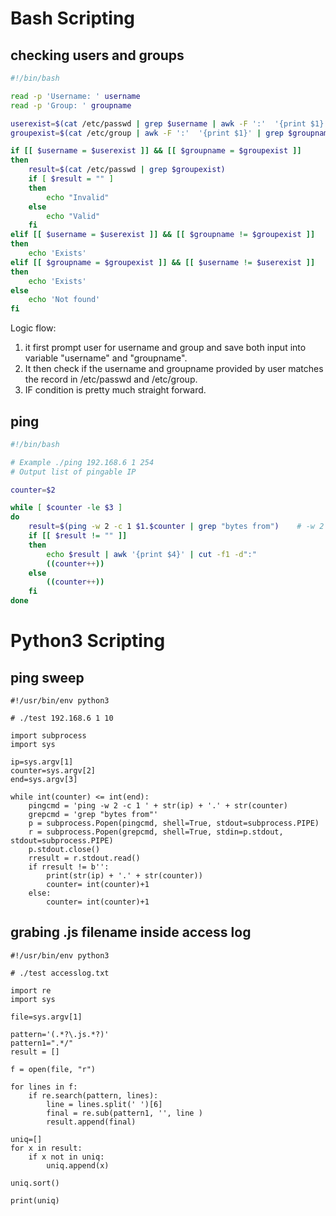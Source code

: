 # Bash Scripting
## checking users and groups
```bash
#!/bin/bash

read -p 'Username: ' username
read -p 'Group: ' groupname

userexist=$(cat /etc/passwd | grep $username | awk -F ':'  '{print $1}')    # example result if exists: root ; if not exists ""
groupexist=$(cat /etc/group | awk -F ':'  '{print $1}' | grep $groupname)   # example result if exists: root ; if not exists ""

if [[ $username = $userexist ]] && [[ $groupname = $groupexist ]] 
then
	result=$(cat /etc/passwd | grep $groupexist)
	if [ $result = "" ]
	then
		echo "Invalid"
	else
		echo "Valid"
	fi
elif [[ $username = $userexist ]] && [[ $groupname != $groupexist ]]
then
	echo 'Exists'
elif [[ $groupname = $groupexist ]] && [[ $username != $userexist ]]
then
	echo 'Exists'
else 
	echo 'Not found'
fi
```
Logic flow: 
1. it first prompt user for username and group and save both input into variable "username" and "groupname".
2. It then check if the username and groupname provided by user matches the record in /etc/passwd and /etc/group.
3. IF condition is pretty much straight forward.

## ping
```bash
#!/bin/bash

# Example ./ping 192.168.6 1 254
# Output list of pingable IP

counter=$2

while [ $counter -le $3 ]
do
	result=$(ping -w 2 -c 1 $1.$counter | grep "bytes from")    # -w 2 set the reply wait time to 2 seconds. May increase if network is slow.
	if [[ $result != "" ]]
	then
		echo $result | awk '{print $4}' | cut -f1 -d":"
		((counter++))
	else
		((counter++))
	fi
done
```

# Python3 Scripting
## ping sweep
```python3
#!/usr/bin/env python3

# ./test 192.168.6 1 10

import subprocess
import sys

ip=sys.argv[1]
counter=sys.argv[2]
end=sys.argv[3]

while int(counter) <= int(end):
    pingcmd = 'ping -w 2 -c 1 ' + str(ip) + '.' + str(counter) 
    grepcmd = 'grep "bytes from"'
    p = subprocess.Popen(pingcmd, shell=True, stdout=subprocess.PIPE)
    r = subprocess.Popen(grepcmd, shell=True, stdin=p.stdout, stdout=subprocess.PIPE)
    p.stdout.close()
    rresult = r.stdout.read()
    if rresult != b'':
        print(str(ip) + '.' + str(counter))
        counter= int(counter)+1
    else:
        counter= int(counter)+1
```

## grabing .js filename inside access log
```python3
#!/usr/bin/env python3

# ./test accesslog.txt

import re
import sys

file=sys.argv[1]

pattern='(.*?\.js.*?)'
pattern1=".*/"
result = []

f = open(file, "r")

for lines in f:
    if re.search(pattern, lines):
        line = lines.split(' ')[6]
        final = re.sub(pattern1, '', line )
        result.append(final)

uniq=[]
for x in result: 
    if x not in uniq:
        uniq.append(x)

uniq.sort()

print(uniq)
```

